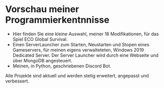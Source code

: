 # Vorschau meiner Programmierkentnnisse

- Hier finden Sie eine kleine Auswahl, meiner 18 Modifikationen, für das Spiel ECO Global Survival.
- Einen ServerLauncher zum Starten, Neustarten und Stopen eines Gameservers, für meinen eigens verwalteteten, Windows 2019 Dedicated Server. Der Server Launcher wird durch eine Webseite und über MongoDB angesteuert.
- Meinen, in Python, geschriebenen Discord Bot.

Alle Projekte sind aktuell und werden stetig erweitert, angepasst und verbessert.
